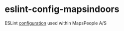 # eslint-config-mapsindoors

ESLint [configuration](http://eslint.org/docs/developer-guide/shareable-configs.html) used within MapsPeople A/S
